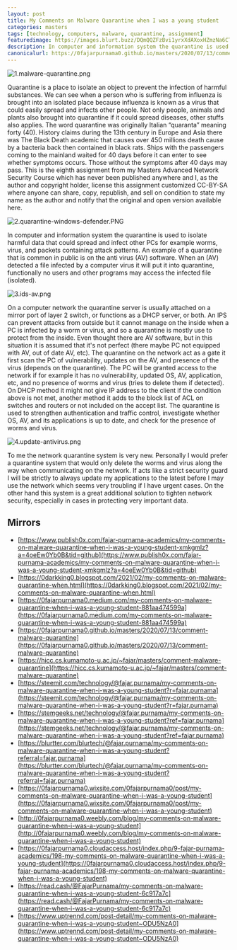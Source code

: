 ```yaml
---
layout: post
title: My Comments on Malware Quarantine when I was a young student
categories: masters
tags: [technology, computers, malware, quarantine, assignment]
featuredimage: https://images.blurt.buzz/DQmQQZFzBvi1yrxXdAXoxHZmzNa6CTdfxR7c4gtrUFyv3oU/1.malware-quarantine.png
description: In computer and information system the quarantine is used to isolate harmful data that could spread and infect other PC for example malware.
canonicalurl: https://0fajarpurnama0.github.io/masters/2020/07/13/comment-malware-quarantine
---
```

![1.malware-quarantine.png](https://images.blurt.buzz/DQmQQZFzBvi1yrxXdAXoxHZmzNa6CTdfxR7c4gtrUFyv3oU/1.malware-quarantine.png)

Quarantine is a place to isolate an object to prevent the infection of harmful substances. We can see when a person who is suffering from influenza is brought into an isolated place because influenza is known as a virus that could easily spread and infects other people. Not only people, animals and plants also brought into quarantine if it could spread diseases, other stuffs also applies. The word quarantine was originally Italian “quaranta” meaning forty (40). History claims during the 13th century in Europe and Asia there was The Black Death academic that causes over 450 millions death cause by a bacteria back then contained in black rats. Ships with the passengers coming to the mainland waited for 40 days before it can enter to see whether symptoms occurs. Those without the symptoms after 40 days may pass. This is the eighth assignment from my Masters Advanced Network Security Course which has never been published anywhere and I, as the author and copyright holder, license this assignment customized CC-BY-SA where anyone can share, copy, republish, and sell on condition to state my name as the author and notify that the original and open version available here.

![2.quarantine-windows-defender.PNG](https://images.blurt.buzz/DQmSjio8PJ94hcJcPkvZkN9gkp6vSwFsEH1Vewxy3cF6a88/2.quarantine-windows-defender.PNG)

In computer and information system the quarantine is used to isolate harmful data that could spread and infect other PCs for example worms, virus, and packets containing attack patterns. An example of a quarantine that is common in public is on the anti virus (AV) software. When an (AV) detected a file infected by a computer virus it will put it into quarantine, functionally no users and other programs may access the infected file (isolated).

![3.ids-av.png](https://images.blurt.buzz/DQmcbPBU8Yg4UfcanEypeeCF6oTm4zs1Vc5qMDAPn8BP1wh/3.ids-av.png)

On a computer network the quarantine server is usually attached on a mirror port of layer 2 switch, or functions as a DHCP server, or both. An IPS can prevent attacks from outside but it cannot manage on the inside when a PC is infected by a worm or virus, and so a quarantine is mostly use to protect from the inside. Even thought there are AV software, but in this situation it is assumed that it's not perfect (there maybe PC not equipped with AV, out of date AV, etc). The quarantine on the network act as a gate it first scan the PC of vulnerability, updates on the AV, and presence of the virus (depends on the quarantine). The PC will be granted access to the network if for example it has no vulnerability, updated OS, AV, application, etc, and no presence of worms and virus (tries to delete them if detected). On DHCP method it might not give IP address to the client if the condition above is not met, another method it adds to the block list of ACL on switches and routers or not included on the accept list. The quarantine is used to strengthen authentication and traffic control, investigate whether OS, AV, and its applications is up to date, and check for the presence of worms and virus.

![4.update-antivirus.png](https://images.blurt.buzz/DQmWB11eEVEGG6jGRKTdaCgrmFLiFozKv5spTNJBbYF4nGr/4.update-antivirus.png)

To me the network quarantine system is very new. Personally I would prefer a quarantine system that would only delete the worms and virus along the way when communicating on the network. If acts like a strict security guard I will be strictly to always update my applications to the latest before I may use the network which seems very troubling if I have urgent cases. On the other hand this system is a great additional solution to tighten network security, especially in cases in protecting very important data.

## Mirrors

*   [https://www.publish0x.com/fajar-purnama-academics/my-comments-on-malware-quarantine-when-i-was-a-young-student-xmkgmlz?a=4oeEw0Yb0B&tid=github](https://www.publish0x.com/fajar-purnama-academics/my-comments-on-malware-quarantine-when-i-was-a-young-student-xmkgmlz?a=4oeEw0Yb0B&tid=github)
*   [https://0darkking0.blogspot.com/2021/02/my-comments-on-malware-quarantine-when.html](https://0darkking0.blogspot.com/2021/02/my-comments-on-malware-quarantine-when.html)
*   [https://0fajarpurnama0.medium.com/my-comments-on-malware-quarantine-when-i-was-a-young-student-881aa474599a](https://0fajarpurnama0.medium.com/my-comments-on-malware-quarantine-when-i-was-a-young-student-881aa474599a)
*   [https://0fajarpurnama0.github.io/masters/2020/07/13/comment-malware-quarantine](https://0fajarpurnama0.github.io/masters/2020/07/13/comment-malware-quarantine)
*   [https://hicc.cs.kumamoto-u.ac.jp/~fajar/masters/comment-malware-quarantine](https://hicc.cs.kumamoto-u.ac.jp/~fajar/masters/comment-malware-quarantine)
*   [https://steemit.com/technology/@fajar.purnama/my-comments-on-malware-quarantine-when-i-was-a-young-student?r=fajar.purnama](https://steemit.com/technology/@fajar.purnama/my-comments-on-malware-quarantine-when-i-was-a-young-student?r=fajar.purnama)
*   [https://stemgeeks.net/technology/@fajar.purnama/my-comments-on-malware-quarantine-when-i-was-a-young-student?ref=fajar.purnama](https://stemgeeks.net/technology/@fajar.purnama/my-comments-on-malware-quarantine-when-i-was-a-young-student?ref=fajar.purnama)
*   [https://blurtter.com/blurtech/@fajar.purnama/my-comments-on-malware-quarantine-when-i-was-a-young-student?referral=fajar.purnama](https://blurtter.com/blurtech/@fajar.purnama/my-comments-on-malware-quarantine-when-i-was-a-young-student?referral=fajar.purnama)
*   [https://0fajarpurnama0.wixsite.com/0fajarpurnama0/post/my-comments-on-malware-quarantine-when-i-was-a-young-student](https://0fajarpurnama0.wixsite.com/0fajarpurnama0/post/my-comments-on-malware-quarantine-when-i-was-a-young-student)
*   [http://0fajarpurnama0.weebly.com/blog/my-comments-on-malware-quarantine-when-i-was-a-young-student](http://0fajarpurnama0.weebly.com/blog/my-comments-on-malware-quarantine-when-i-was-a-young-student)
*   [https://0fajarpurnama0.cloudaccess.host/index.php/9-fajar-purnama-academics/198-my-comments-on-malware-quarantine-when-i-was-a-young-student](https://0fajarpurnama0.cloudaccess.host/index.php/9-fajar-purnama-academics/198-my-comments-on-malware-quarantine-when-i-was-a-young-student)
*   [https://read.cash/@FajarPurnama/my-comments-on-malware-quarantine-when-i-was-a-young-student-6c917a7c](https://read.cash/@FajarPurnama/my-comments-on-malware-quarantine-when-i-was-a-young-student-6c917a7c)
*   [https://www.uptrennd.com/post-detail/my-comments-on-malware-quarantine-when-i-was-a-young-student~ODU5NzA0](https://www.uptrennd.com/post-detail/my-comments-on-malware-quarantine-when-i-was-a-young-student~ODU5NzA0)